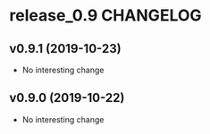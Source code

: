 # release_0.9 CHANGELOG

## v0.9.1 (2019-10-23)

- No interesting change

## v0.9.0 (2019-10-22)

- No interesting change


